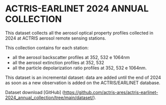 # ACTRIS-EARLINET 2024 ANNUAL COLLECTION

This dataset collects all the aerosol optical property profiles collected in 2024 at ACTRIS aerosol remote sensing stations.

This collection contains for each station: 
- all the aerosol backscatter profiles at 352, 532 e 1064nm
- all the aerosol extinction profiles  at 352, 532
- all the particle depolarization ratio profiles at 352, 532 e 1064nm.
  
This dataset is an incremental dataset: data are added until the end of 2024 as soon as a new observation is added on the ACTRIS/EARLINET database.

Dataset download [GitHub] (https://github.com/actris-ares/actris-earlinet-2024_annual_collection/tree/main/dataset/).
